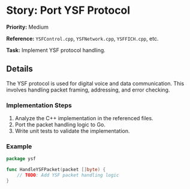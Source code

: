 # Story: Port YSF Protocol

**Priority:** Medium

**Reference:** `YSFControl.cpp`, `YSFNetwork.cpp`, `YSFFICH.cpp`, etc.

**Task:** Implement YSF protocol handling.

## Details
The YSF protocol is used for digital voice and data communication. This involves handling packet framing, addressing, and error checking.

### Implementation Steps
1. Analyze the C++ implementation in the referenced files.
2. Port the packet handling logic to Go.
3. Write unit tests to validate the implementation.

### Example
```go
package ysf

func HandleYSFPacket(packet []byte) {
	// TODO: Add YSF packet handling logic
}
```
